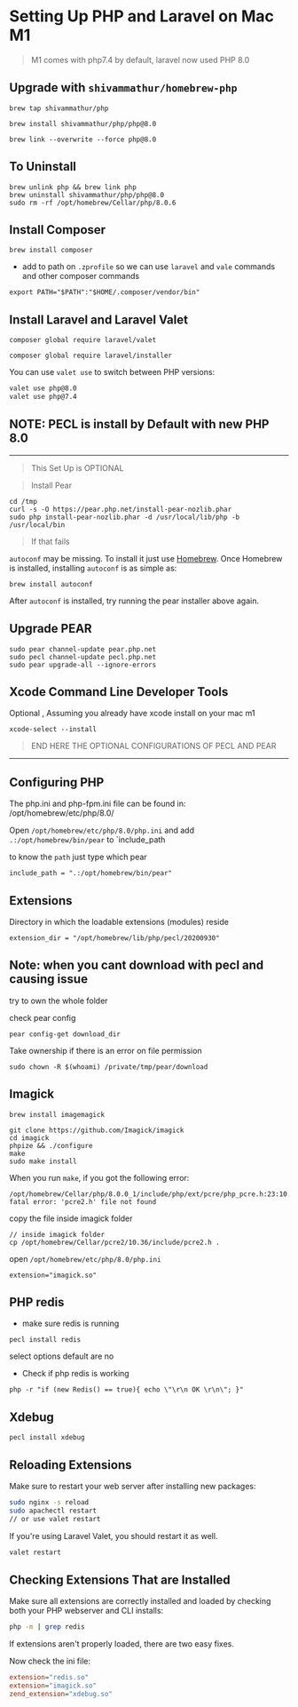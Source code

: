 # Setting Up PHP and Laravel on Mac M1

> M1 comes with php7.4 by default, laravel now used  PHP 8.0

## Upgrade with `shivammathur/homebrew-php`

```
brew tap shivammathur/php

brew install shivammathur/php/php@8.0

brew link --overwrite --force php@8.0
```

## To Uninstall

```
brew unlink php && brew link php
brew uninstall shivammathur/php/php@8.0
sudo rm -rf /opt/homebrew/Cellar/php/8.0.6
```



## Install Composer

```
brew install composer
```



- add to path on `.zprofile` so we can use `laravel` and `vale` commands and other composer commands

```
export PATH="$PATH":"$HOME/.composer/vendor/bin"
```

## Install Laravel and Laravel Valet

```
composer global require laravel/valet

composer global require laravel/installer
```

You can use `valet use` to switch between PHP versions:

```bash
valet use php@8.0
valet use php@7.4
```



## NOTE: PECL is install by Default with new PHP 8.0

-------------------------

>  This Set Up is OPTIONAL

> Install Pear

```
cd /tmp
curl -s -O https://pear.php.net/install-pear-nozlib.phar
sudo php install-pear-nozlib.phar -d /usr/local/lib/php -b /usr/local/bin
```

> If that fails

`autoconf` may be missing. To install it just use [Homebrew](http://brew.sh/). Once Homebrew is installed, installing `autoconf` is as simple as:

```
brew install autoconf
```

After `autoconf` is installed, try running the pear installer above again.

## Upgrade PEAR

```
sudo pear channel-update pear.php.net
sudo pecl channel-update pecl.php.net
sudo pear upgrade-all --ignore-errors
```

## Xcode Command Line Developer Tools

Optional , Assuming you already have xcode install on your mac m1

```
xcode-select --install
```

> END HERE THE OPTIONAL CONFIGURATIONS OF PECL AND PEAR

-----------------------------------------------------------

## Configuring PHP

The php.ini and php-fpm.ini file can be found in:
    /opt/homebrew/etc/php/8.0/

Open `/opt/homebrew/etc/php/8.0/php.ini` and add `.:/opt/homebrew/bin/pear` to `include_path

to know the `path` just type which pear

```
include_path = ".:/opt/homebrew/bin/pear"
```

## Extensions

Directory in which the loadable extensions (modules) reside 

```
extension_dir = "/opt/homebrew/lib/php/pecl/20200930"
```

## Note: when you cant download with pecl and causing issue 

try to own the whole folder

check pear config

```
pear config-get download_dir
```

Take ownership if there is an error on file permission

```
sudo chown -R $(whoami) /private/tmp/pear/download
```

## Imagick

```
brew install imagemagick
```

```
git clone https://github.com/Imagick/imagick
cd imagick
phpize && ./configure
make
sudo make install
```

When you run `make`, if you got the following error:

```
/opt/homebrew/Cellar/php/8.0.0_1/include/php/ext/pcre/php_pcre.h:23:10: fatal error: 'pcre2.h' file not found
```

copy the file inside imagick folder

```
// inside imagick folder
cp /opt/homebrew/Cellar/pcre2/10.36/include/pcre2.h .
```

open `/opt/homebrew/etc/php/8.0/php.ini`

```
extension="imagick.so"
```

## PHP redis

- make sure redis is running

```
pecl install redis
```

select options default are no

- Check if php redis is working

```
php -r "if (new Redis() == true){ echo \"\r\n OK \r\n\"; }"
```

## Xdebug

```
pecl install xdebug
```



## Reloading Extensions

Make sure to restart your web server after installing new packages:

```bash
sudo nginx -s reload
sudo apachectl restart
// or use valet restart
```

If you're using Laravel Valet, you should restart it as well.

```bash
valet restart
```

## Checking Extensions That are Installed

Make sure all extensions are correctly installed and loaded by checking both your PHP webserver and CLI installs:

```bash
php -m | grep redis
```

If extensions aren't properly loaded, there are two easy fixes.

Now check the ini file:

```ini
extension="redis.so"
extension="imagick.so"
zend_extension="xdebug.so"
```

